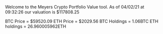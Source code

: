 Welcome to the Meyers Crypto Portfolio Value tool. 
As of 04/02/21 at 09:32:26 our valuation is $117808.25 

BTC Price = $59520.09
 ETH Price = $2029.56
BTC Holdings = 1.06BTC
 ETH holdings = 26.960005962ETH 
